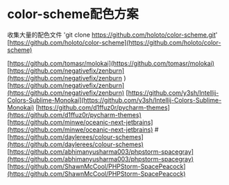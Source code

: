 # color-scheme配色方案
收集大量的配色文件
'git clone https://github.com/holoto/color-scheme.git'
[https://github.com/holoto/color-scheme](https://github.com/holoto/color-scheme)



[https://github.com/tomasr/molokai](https://github.com/tomasr/molokai)
[https://github.com/negativefix/zenburn](https://github.com/negativefix/zenburn
)
[https://github.com/negativefix/zenburn](https://github.com/negativefix/zenburn)
[https://github.com/y3sh/Intellij-Colors-Sublime-Monokai](https://github.com/y3sh/Intellij-Colors-Sublime-Monokai)
[https://github.com/d1ffuz0r/pycharm-themes](https://github.com/d1ffuz0r/pycharm-themes)
[https://github.com/minwe/oceanic-next-jetbrains](https://github.com/minwe/oceanic-next-jetbrains)
#[https://github.com/daylerees/colour-schemes](https://github.com/daylerees/colour-schemes)
[https://github.com/abhimanyusharma003/phpstorm-spacegray](https://github.com/abhimanyusharma003/phpstorm-spacegray)
[https://github.com/ShawnMcCool/PHPStorm-SpacePeacock](https://github.com/ShawnMcCool/PHPStorm-SpacePeacock)




